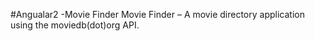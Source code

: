 #Angualar2 -Movie Finder
Movie Finder – A movie directory application using the moviedb(dot)org API.